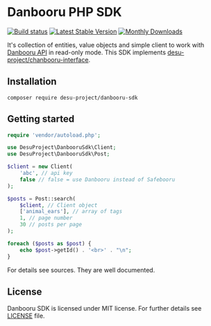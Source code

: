 # Danbooru PHP SDK


[![Build status](https://api.travis-ci.org/desu-project/danbooru-sdk.svg)](https://travis-ci.org/desu-project/danbooru-sdk)
[![Latest Stable Version](https://poser.pugx.org/desu-project/danbooru-sdk/version)](https://packagist.org/packages/desu-project/danbooru-sdk)
[![Monthly Downloads](https://poser.pugx.org/desu-project/danbooru-sdk/d/monthly)](https://packagist.org/packages/desu-project/danbooru-sdk)

It's collection of entities, value objects and simple client to work with [Danbooru API](https://danbooru.donmai.us/wiki_pages/43568) in read-only mode. This SDK implements [desu-project/chanbooru-interface](https://github.com/desu-project/chanbooru-interface).

## Installation

````
composer require desu-project/danbooru-sdk
````

## Getting started

````php
require 'vendor/autoload.php';

use DesuProject\DanbooruSdk\Client;
use DesuProject\DanbooruSdk\Post;

$client = new Client(
    'abc', // api key
    false // false = use Danbooru instead of Safebooru
);

$posts = Post::search(
    $client, // Client object
    ['animal_ears'], // array of tags
    1, // page number
    30 // posts per page
);

foreach ($posts as $post) {
    echo $post->getId() . '<br>' . "\n";
}
````

For details see sources. They are well documented.

## License

Danbooru SDK is licensed under MIT license. For further details see [LICENSE](LICENSE) file.
